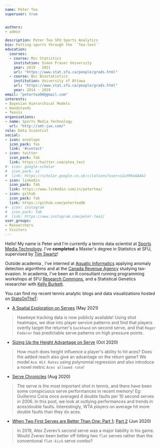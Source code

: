 ```yaml
---
name: Peter Tea
superuser: true


authors:
- admin

description: Peter Tea SFU Sports Analytics
bio: Putting sports through the ``Tea-test``
education:
  courses:
  - course: Msc Statistics
    institution: Simon Fraser University
    year: 2019 - 2021
    url: "https://www.stat.sfu.ca/people/grads.html"
  - course: Bsc Biostatistics
    institution: University of Ottawa
    url: "https://www.stat.sfu.ca/people/grads.html"
    year: 2014 - 2019
email: "petertea96@gmail.com"
interests:
- Bayesian Hierarchical Models
- Handstands
- Tennis
organizations:
- name: Sports Media Technology
  url: "http://smt-jax.com/"
role: Data Scientist
social:
- icon: envelope
  icon_pack: fas
  link: '#contact'
- icon: twitter
  icon_pack: fab
  link: https://twitter.com/ptea_test
#- icon: google-scholar
#  icon_pack: ai
#  link: https://scholar.google.co.uk/citations?user=sIwtMXoAAAAJ
- icon: linkedin
  icon_pack: fab
  link: https://www.linkedin.com/in/petertea/
- icon: github
  icon_pack: fab
  link: https://github.com/petertea96
#- icon: instagram
#  icon_pack: fab
#  link: https://www.instagram.com/peter.tea1/
user_groups:
- Researchers
- Visitors
---
```


Hello! My name is Peter and I'm currently a tennis data scientist at [Sports Media Technology](http://smt-jax.com/). I've **completed** a Master's degree in Statistics at SFU, supervised by [Tim Swartz](http://people.stat.sfu.ca/~tim/)! 

Outside academia , I've interned at [Aquatic Informatics](https://aquaticinformatics.com/) applying anomaly detection algorithms and at the [Canada Revenue Agency](https://www.canada.ca/en/revenue-agency.html) studying tax-evasion. In academia, I've been an R consultant running programming workshops at SFU [Research Commons](https://www.lib.sfu.ca/about/branches-depts/rc), and a Statistical Genetics researcher with [Kelly Burkett](https://mysite.science.uottawa.ca/kburkett/).


You can find my recent tennis analytic blogs and data visualizations hosted on [StatsOnTheT](http://on-the-t.com/):


* [A Spatial Exploration on Serves](http://on-the-t.com/2021/05/02/Spatial-Exploration-Serves/) (May 2021)

> Hawkeye tracking data is now publicly available! Using shot heatmaps, we dive into player service patterns and find that players overtly target the returner's `backhand` on second serve, and that `Roger Federer` has predictable serve patterns on high pressure points.

* [Sizing Up the Height Advantage on Serve](http://on-the-t.com/2020/10/25/sizing-up-height-advantage/) (Oct 2020)

> How much does height influence a player's ability to hit aces? Does the added reach also give an advantage on the return game? We model `Ace Hit Rates` using polynomial regression and also introduce a novel metric `Aces allowed rate`!

* [Serve Chronicles](http://on-the-t.com/2020/08/10/serve-chronicles/) (Aug 2020)

> The serve is the most important shot in tennis, and there have been some *conspicuous* serve performances in recent memory! Eg: Guillermo Coria once averaged 4 double faults per 10 second serves in 2006. In this post, we look at outlying performances and trends in aces/double faults. Interestingly, WTA players on average hit more double faults than they do aces.

* [When Two First Serves are Better Than One: Part 1](http://on-the-t.com/2020/06/17/when-two-first-serves-1/); [Part 2](http://on-the-t.com/2020/06/27/when-two-first-serves-2/) (Jun 2020)

> In 2019, Alex Zverev’s second serve was a major liability in his game. Would Zverev been better off hitting two `flat` serves rather than the conventional `flat-kick` serve combo? 



